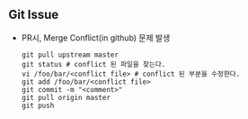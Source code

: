 ## Git Issue
- PR시, Merge Conflict(in github) 문제 발생
    ```
    git pull upstream master
    git status # conflict 된 파일을 찾는다.
    vi /foo/bar/<conflict file> # conflict 된 부분을 수정한다.
    git add /foo/bar/<conflict file>
    git commit -m "<comment>"
    git pull origin master
    git push
    ```